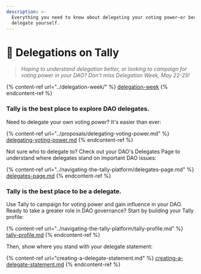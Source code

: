 ```yaml
---
description: >-
  Everything you need to know about delegating your voting power—or becoming a
  delegate yourself.
---
```


# 🤝 Delegations on Tally

> _Hoping to understand delegation better, or looking to campaign for voting power in your DAO? Don't miss Delegation Week, May 22-25!_

{% content-ref url="../delegation-week/" %}
[delegation-week](../delegation-week/)
{% endcontent-ref %}

### Tally is the best place to explore DAO delegates.

Need to delegate your own voting power? It's easier than ever:

{% content-ref url="../proposals/delegating-voting-power.md" %}
[delegating-voting-power.md](../proposals/delegating-voting-power.md)
{% endcontent-ref %}

Not sure who to delegate to? Check out your DAO's Delegates Page to understand where delegates stand on important DAO issues:

{% content-ref url="../navigating-the-tally-platform/delegates-page.md" %}
[delegates-page.md](../navigating-the-tally-platform/delegates-page.md)
{% endcontent-ref %}

### Tally is the best place to be a delegate.

Use Tally to campaign for voting power and gain influence in your DAO. Ready to take a greater role in DAO governance? Start by building your Tally profile:

{% content-ref url="../navigating-the-tally-platform/tally-profile.md" %}
[tally-profile.md](../navigating-the-tally-platform/tally-profile.md)
{% endcontent-ref %}

Then, show where you stand with your delegate statement:

{% content-ref url="creating-a-delegate-statement.md" %}
[creating-a-delegate-statement.md](creating-a-delegate-statement.md)
{% endcontent-ref %}
